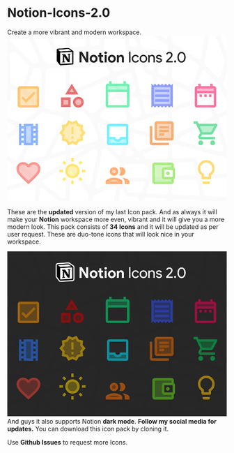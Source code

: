# Notion-Icons-2.0
Create a more vibrant and modern workspace.
![alt text](/9998.jpg "Notion Icons 2.0")



These are the **updated** version of my last Icon pack. And as always it will make your **Notion** workspace more even, vibrant and it will give you a more modern look. This pack consists of **34 Icons** and it will be updated as per user request. These are duo-tone icons that will look nice in your workspace.

![alt text](/9998-1.jpg "Notion Icons 2.0")
And guys it also supports Notion **dark mode**. **Follow my social media for updates.**
You can download this icon pack by cloning it.

Use **Github Issues** to request more Icons.